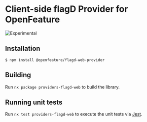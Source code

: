 # Client-side flagD Provider for OpenFeature

![Experimental](https://img.shields.io/badge/experimental-breaking%20changes%20allowed-yellow)

## Installation

```
$ npm install @openfeature/flagd-web-provider
```

## Building

Run `nx package providers-flagd-web` to build the library.

## Running unit tests

Run `nx test providers-flagd-web` to execute the unit tests via [Jest](https://jestjs.io).
